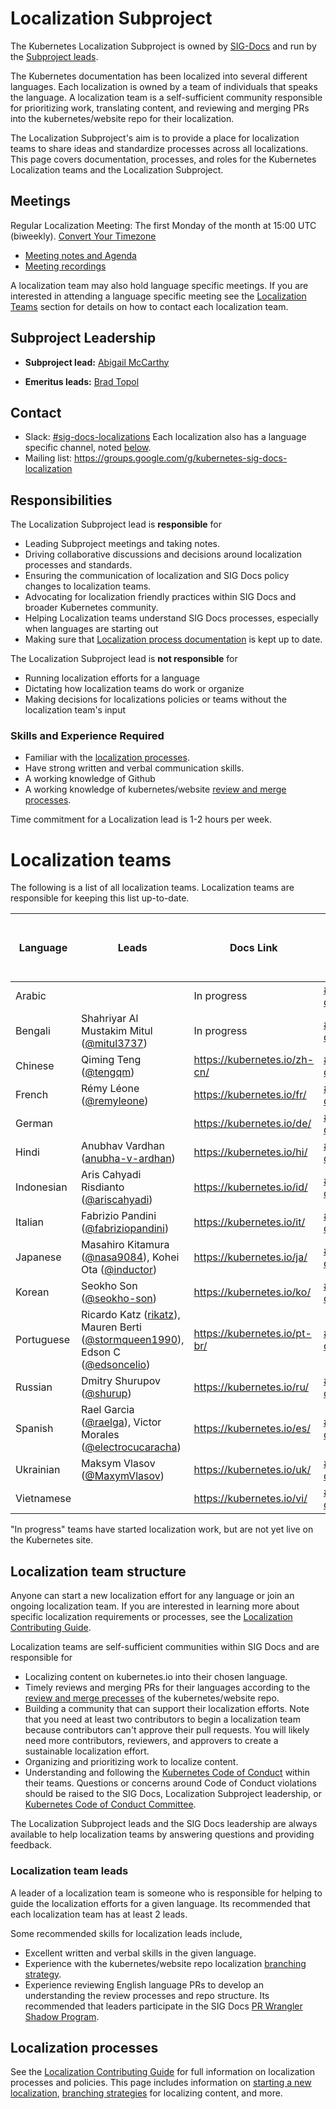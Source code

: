 # Localization Subproject

The Kubernetes Localization Subproject is owned by [SIG-Docs](https://github.com/kubernetes/community/tree/master/sig-docs) and run by the [Subproject leads](#leadership).

The Kubernetes documentation has been localized into several different languages. Each localization is owned by a team of individuals that speaks the language.  A localization team is a self-sufficient community responsible for prioritizing work, translating content, and reviewing and merging PRs into the kubernetes/website repo for their localization. 

The Localization Subproject's aim is to provide a place for localization teams to share ideas and standardize processes across all localizations. This page covers documentation, processes, and roles for the Kubernetes Localization teams and the Localization Subproject.

## Meetings

Regular Localization Meeting: The first Monday of the month at 15:00 UTC (biweekly). [Convert Your Timezone](http://www.thetimezoneconverter.com/?t=15:00&tz=UTC)

- [Meeting notes and Agenda](https://docs.google.com/document/d/1NwO1AN8Ea2zlK8uAdaDAKf1-LZDAFvSewIfrKqfl5No/edit#)
- [Meeting recordings](https://www.youtube.com/playlist?list=PL69nYSiGNLP3b5hlx0YV7Lo7DtckM84y8)

A localization team may also hold language specific meetings. If you are interested in attending a language specific meeting see the [Localization Teams](#localization-teams) section for details on how to contact each localization team.

## Subproject Leadership

- **Subproject lead:** [Abigail McCarthy](https://github.com/a-mccarthy)

- **Emeritus leads:** [Brad Topol](https://github.com/bradtopol)

## Contact

- Slack: [#sig-docs-localizations](https://kubernetes.slack.com/archives/C0191RDKHU1) Each localization also has a language specific channel, noted [below](#localization-teams). 
- Mailing list: https://groups.google.com/g/kubernetes-sig-docs-localization

## Responsibilities

The Localization Subproject lead is **responsible** for

- Leading Subproject meetings and taking notes.
- Driving collaborative discussions and decisions around localization processes and standards.
- Ensuring the communication of localization and SIG Docs policy changes to localization teams.
- Advocating for localization friendly practices within SIG Docs and broader Kubernetes community.
- Helping Localization teams understand SIG Docs processes, especially when languages are starting out
- Making sure that [Localization process documentation](https://kubernetes.io/docs/contribute/localization/) is kept up to date.

The Localization Subproject lead is **not responsible** for

- Running localization efforts for a language
- Dictating how localization teams do work or organize
- Making decisions for localizations policies or teams without the localization team's input

### Skills and Experience Required 

- Familiar with the [localization processes](https://kubernetes.io/docs/contribute/localization/).
- Have strong written and verbal communication skills. 
- A working knowledge of Github
- A working knowledge of kubernetes/website [review and merge processes](https://kubernetes.io/docs/contribute/review/).

Time commitment for a Localization lead is 1-2 hours per week.

# Localization teams

The following is a list of all localization teams. Localization teams are responsible for keeping this list up-to-date. 

| Language |  Leads | Docs Link | Slack Channel | Language specific meeting details (if available)|
|--|--|--|--|--|
| Arabic | | In progress | [#kubernetes-docs-ar](https://kubernetes.slack.com/archives/CP9FKRD51) |
| Bengali | Shahriyar Al Mustakim Mitul ([@mitul3737](https://github.com/mitul3737)) | In progress | [#kubernetes-docs-bn](https://kubernetes.slack.com/archives/CQ0TD298C) |
| Chinese | Qiming Teng ([@tengqm](https://github.com/tengqm)) | https://kubernetes.io/zh-cn/ | [#kubernetes-docs-zh](https://kubernetes.slack.com/archives/CE3LNFYJ1) | 
| French | Rémy Léone ([@remyleone](https://github.com/remyleone)) | https://kubernetes.io/fr/ | [#kubernetes-docs-fr](https://kubernetes.slack.com/archives/CG838BFT9) |
| German | | https://kubernetes.io/de/ | [#kubernetes-docs-de](https://kubernetes.slack.com/archives/CH4UJ2BAL) |
| Hindi | Anubhav Vardhan ([anubha-v-ardhan](https://github.com/anubha-v-ardhan)) | https://kubernetes.io/hi/ | [#kubernetes-docs-hi](https://kubernetes.slack.com/archives/CJ14B9BDJ) | 
| Indonesian | Aris Cahyadi Risdianto ([@ariscahyadi](https://github.com/ariscahyadi)) | https://kubernetes.io/id/ | [#kubernetes-docs-id](https://kubernetes.slack.com/archives/CJ1LUCUHM) |
| Italian | Fabrizio Pandini ([@fabriziopandini](https://github.com/fabriziopandini)) | https://kubernetes.io/it/ | [#kubernetes-docs-it](https://kubernetes.slack.com/archives/CGB1MCK7X) | 
| Japanese | Masahiro Kitamura ([@nasa9084](https://github.com/nasa9084)), Kohei Ota ([@inductor](https://github.com/inductor)) | https://kubernetes.io/ja/ | [#kubernetes-docs-ja](https://kubernetes.slack.com/archives/CAG2M83S8) | 
| Korean | Seokho Son ([@seokho-son](https://github.com/seokho-son)) | https://kubernetes.io/ko/ | [#kubernetes-docs-ko](https://kubernetes.slack.com/archives/CA1MMR86S) | 
| Portuguese | Ricardo Katz ([rikatz](https://github.com/rikatz)), Mauren Berti ([@stormqueen1990](https://github.com/stormqueen1990)), Edson C ([@edsoncelio](https://github.com/edsoncelio)) | https://kubernetes.io/pt-br/ | [#kubernetes-docs-pt](https://kubernetes.slack.com/archives/CJ21AS0NA) | 
| Russian | Dmitry Shurupov ([@shurup](https://github.com/shurup)) | https://kubernetes.io/ru/ | [#kubernetes-docs-ru](https://kubernetes.slack.com/archives/CPZ9KD9TN) |
| Spanish | Rael Garcia ([@raelga](https://github.com/raelga)), Victor Morales ([@electrocucaracha](https://github.com/electrocucaracha/)) | https://kubernetes.io/es/ | [#kubernetes-docs-es](https://kubernetes.slack.com/archives/CH7GB2E3B) | 
| Ukrainian | Maksym Vlasov ([@MaxymVlasov](https://github.com/MaxymVlasov)) | https://kubernetes.io/uk/ | [#kubernetes-docs-uk](https://kubernetes.slack.com/archives/CSKCYN138) | 
| Vietnamese | | https://kubernetes.io/vi/ | [#kubernetes-docs-vi](https://kubernetes.slack.com/archives/CPHAWNF1Q) |  

"In progress" teams have started localization work, but are not yet live on the Kubernetes site.

## Localization team structure

Anyone can start a new localization effort for any language or join an ongoing localization team. If you are interested in learning more about specific localization requirements or processes, see the [Localization Contributing Guide](https://kubernetes.io/docs/contribute/localization/).  

Localization teams are self-sufficient communities within SIG Docs and are responsible for

- Localizing content on kubernetes.io into their chosen language.  
- Timely reviews and merging PRs for their languages according to the [review and merge precesses](https://kubernetes.io/docs/contribute/review/) of the kubernetes/website repo.
- Building a community that can support their localization efforts. Note that you need at least two contributors to begin a localization team because contributors can't approve their pull requests. You will likely need more contributors, reviewers, and approvers to create a sustainable localization effort.
- Organizing and prioritizing work to localize content.
- Understanding and following the [Kubernetes Code of Conduct](https://kubernetes.io/community/code-of-conduct/) within their teams. Questions or concerns around Code of Conduct violations should be raised to the SIG Docs, Localization Subproject leadership, or [Kubernetes Code of Conduct Committee](https://github.com/kubernetes/community/tree/master/committee-code-of-conduct). 

The Localization Subproject leads and the SIG Docs leadership are always available to help localization teams by answering questions and providing feedback.

### Localization team leads

A leader of a localization team is someone who is responsible for helping to guide the localization efforts for a given language. Its recommended that each localization team has at least 2 leads.   

Some recommended skills for localization leads include, 
* Excellent written and verbal skills in the given language.
* Experience with the kubernetes/website repo localization [branching strategy](https://kubernetes.io/docs/contribute/localization/#branching-strategy).
* Experience reviewing English language PRs to develop an understanding the review processes and repo structure. Its recommended that leaders participate in the SIG Docs [PR Wrangler Shadow Program](https://kubernetes.io/docs/contribute/participate/pr-wranglers/#pr-wrangler-shadow-program).


## Localization processes

See the [Localization Contributing Guide](https://kubernetes.io/docs/contribute/localization/) for full information on localization processes and policies. This page includes information on [starting a new localization](https://kubernetes.io/docs/contribute/localization/#start-a-new-localization), [branching strategies](https://kubernetes.io/docs/contribute/localization/#branching-strategy) for localizing content, and more. 